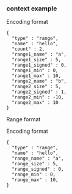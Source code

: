 ### context example

Encoding format

    {
      "type" : "range",
      "name" : "hello",
      "count" : 2,
      "range1_name" : "a",
      "range1_size" : 5,
      "range1_signed" : 0,
      "range1_min" : 0,
      "range1_max" : 10,
      "range2_name" : "b",
      "range2_size" : 5,
      "range2_signed" : 1,
      "range2_min" : -10,
      "range2_max" : 10
    }

Range format

Encoding format

    {
      "type" : "range",
      "name" : "hello",
      "range_name" : "a",
      "range_size" : 5,
      "range_signed" : 0,
      "range_min" : 0,
      "range_max" : 10,
    }